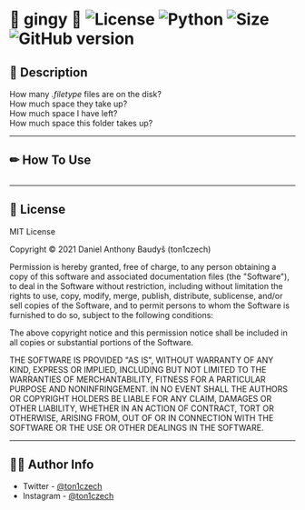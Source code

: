 # 🎂 gingy 🎂 ![License](https://img.shields.io/github/license/ton1czech/howmuchy.svg) ![Python](https://badgen.net/badge/Python/3.9.5/blue?) ![Size](https://img.shields.io/github/languages/code-size/ton1czech/howmuchy.svg) ![GitHub version](https://badge.fury.io/gh/ton1czech%2Fhowmuchy.svg)

## 💭 **Description**

How many _.filetype_ files are on the disk? </br>
How much space they take up? </br>
How much space I have left? </br>
How much space this folder takes up?

---

## ✏ **How To Use**

```bash

```

---

## 📎 **License**

MIT License

Copyright © 2021 Daniel Anthony Baudyš (ton1czech)

Permission is hereby granted, free of charge, to any person obtaining a copy of this software and associated documentation files (the "Software"), to deal in the Software without restriction, including without limitation the rights to use, copy, modify, merge, publish, distribute, sublicense, and/or sell copies of the Software, and to permit persons to whom the Software is furnished to do so, subject to the following conditions:

The above copyright notice and this permission notice shall be included in all copies or substantial portions of the Software.

THE SOFTWARE IS PROVIDED "AS IS", WITHOUT WARRANTY OF ANY KIND, EXPRESS OR IMPLIED, INCLUDING BUT NOT LIMITED TO THE WARRANTIES OF MERCHANTABILITY, FITNESS FOR A PARTICULAR PURPOSE AND NONINFRINGEMENT. IN NO EVENT SHALL THE AUTHORS OR COPYRIGHT HOLDERS BE LIABLE FOR ANY CLAIM, DAMAGES OR OTHER LIABILITY, WHETHER IN AN ACTION OF CONTRACT, TORT OR OTHERWISE, ARISING FROM, OUT OF OR IN CONNECTION WITH THE SOFTWARE OR THE USE OR OTHER DEALINGS IN THE SOFTWARE.

---

## 👨‍💻 **Author Info**

- Twitter - [@ton1czech](https://twitter.com/ton1czech)
- Instagram - [@ton1czech](https://instagram.com/ton1czech)
